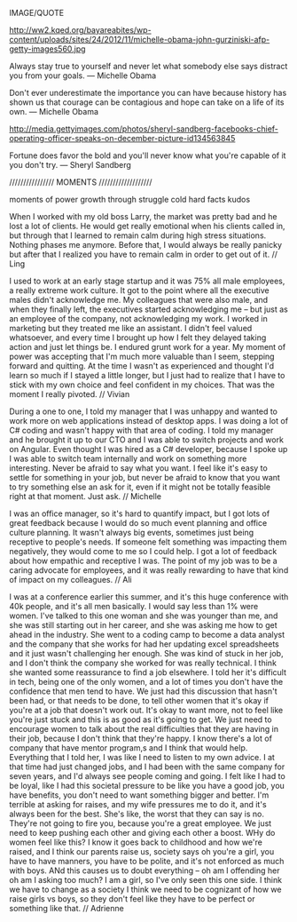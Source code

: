 IMAGE/QUOTE

http://ww2.kqed.org/bayareabites/wp-content/uploads/sites/24/2012/11/michelle-obama-john-gurziniski-afp-getty-images560.jpg

Always stay true to yourself and never let what somebody else says distract you from your goals. 
— Michelle Obama

Don't ever underestimate the importance you can have because history has shown us that courage can be contagious and hope can take on a life of its own.
— Michelle Obama

http://media.gettyimages.com/photos/sheryl-sandberg-facebooks-chief-operating-officer-speaks-on-december-picture-id134563845

Fortune does favor the bold and you'll never know what you're capable of it you don't try.
— Sheryl Sandberg

//////////////// MOMENTS ///////////////////

moments of power
growth through struggle
cold hard facts
kudos

When I worked with my old boss Larry, the market was pretty bad and he lost a lot of clients. He would get really emotional when his clients called in, but through that I learned to remain calm during high stress situations. Nothing phases me anymore. Before that, I would always be really panicky but after that I realized you have to remain calm in order to get out of it. // Ling

I used to work at an early stage startup and it was 75% all male employees, a really extreme work culture. It got to the point where all the executive males didn't acknowledge me. My colleagues that were also male, and when they finally left, the executives started acknowledging me – but just as an employee of the company, not acknowledging my work. I worked in marketing but they treated me like an assistant. I didn't feel valued whatsoever, and every time I brought up how I felt they delayed taking action and just let things be. I endured grunt work for a year. My moment of power was accepting that I'm much more valuable than I seem, stepping forward and quitting. At the time I wasn't as experienced and thought I'd learn so much if I stayed a little longer, but I just had to realize that I have to stick with my own choice and feel confident in my choices. That was the moment I really pivoted.  // Vivian

During a one to one, I told my manager that I was unhappy and wanted to work more on web applications instead of desktop apps. I was doing a lot of C# coding and wasn't happy with that area of coding. I told my manager and he brought it up to our CTO and I was able to switch projects and work on Angular. Even thought I was hired as a C# developer, because I spoke up I was able to switch team internally and work on something more interesting. Never be afraid to say what you want. I feel like it's easy to settle for something in your job, but never be afraid to know that you want to try something else an ask for it, even if it might not be totally feasible right at that moment. Just ask.  // Michelle

I was an office manager, so it's hard to quantify impact, but I got lots of great feedback because I would do so much event planning and office culture planning. It wasn't always big events, sometimes just being receptive to people's needs. If someone felt something was impacting them negatively, they would come to me so I could help. I got a lot of feedback about how empathic and receptive I was. The point of my job was to be a caring advocate for employees, and it was really rewarding to have that kind of impact on my colleagues.  // Ali

I was at a conference earlier this summer, and it's this huge conference with 40k people, and it's all men basically. I would say less than 1% were women. I've talked to this one woman and she was younger than me, and she was still starting out in her career, and she was asking me how to get ahead in the industry. She went to a coding camp to become a data analyst and the company that she works for had her updating excel spreadsheets and it just wasn't challenging her enough. She was kind of stuck in her job, and I don't think the company she worked for was really technical. I think she wanted some reassurance to find a job elsewhere. I told her it's difficult in tech, being one of the only women, and a lot of times you don't have the confidence that men tend to have. We just had this discussion that hasn't been had, or that needs to be done, to tell other women that it's okay if you're at a job that doesn't work out. It's okay to want more, not to feel like you're just stuck and this is as good as it's going to get. We just need to encourage women to talk about the real difficulties that they are having in their job, because I don't think that they're happy. I know there's a lot of company that have mentor program,s and I think that would help. Everything that I told her, I was like I need to listen to my own advice. I at that time had just changed jobs, and I had been with the same company for seven years, and I'd always see people coming and going. I felt like I had to be loyal, like I had this societal pressure to be like you have a good job, you have benefits, you don't need to want something bigger and better. I'm terrible at asking for raises, and my wife pressures me to do it, and it's always been for the best. She's like, the worst that they can say is no. They're not going to fire you, because you're a great employee. We just need to keep pushing each other and giving each other a boost. WHy do women feel like this? I know it goes back to childhood and how we're raised, and I think our parents raise us, society says oh you're a girl, you have to have manners, you have to be polite, and it's not enforced as much with boys. ANd this causes us to doubt everything – oh am I offending her oh am I asking too much? I am a girl, so I've only seen this one side. I think we have to change as a society I think we need to be cognizant of how we raise girls vs boys, so they don't feel like they have to be perfect or something like that. // Adrienne



